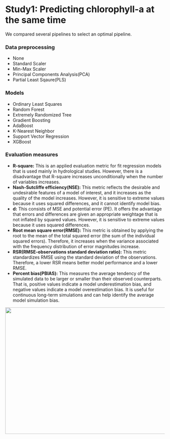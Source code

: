 # Study1: Predicting chlorophyll-a at the same time

We compared several pipelines to select an optimal pipeline.


### Data preprocessing
- None
- Standard Scaler
- Min-Max Scaler
- Principal Components Analysis(PCA)
- Partial Least Sqaure(PLS)

### Models
- Ordinary Least Squares
- Random Forest
- Extremely Randomized Tree
- Gradient Boosting
- AdaBoost
- K-Nearest Neighbor
- Support Vector Regression
- XGBoost

### Evaluation measures
- **R-square:** This is an applied evaluation metric for fit regression models that is used mainly in hydrological studies. However, there is a disadvantage that R-square increases unconditionally when the number of variables increases.
- **Nash-Sutcliffe efficiency(NSE):** This metric reflects the desirable and undesirable features of a model of interest, and it increases as the quality of the model increases. However, it is sensitive to extreme values because it uses squared differences, and it cannot identify model bias.
- **d:** This consists of MSE and potential error (PE). It offers the advantage that errors and differences are given an appropriate weightage that is not inflated by squared values. However, it is sensitive to extreme values because it uses squared differences.
- **Root mean square error(RMSE):** This metric is obtained by applying the root to the mean of the total squared error (the sum of the individual squared errors). Therefore, it increases when the variance associated with the frequency distribution of error magnitudes increase.
- **RSR(RMSE-observations standard deviation ratio):** This metric standardizes RMSE using the standard deviation of the observations. Therefore, a lower RSR means better model performance and a lower RMSE.
- **Percent bias(PBIAS):** This measures the average tendency of the simulated data to be larger or smaller than their observed counterparts. That is, positive values indicate a model underestimation bias, and negative values indicate a model overestimation bias. It is useful for continuous long-term simulations and can help identify the average model simulation bias.

<p align="center"><img src="https://user-images.githubusercontent.com/79679194/229425474-5738f956-c53a-4c89-be7c-d4d83349b434.PNG" height="400px" width="600px"></p>

